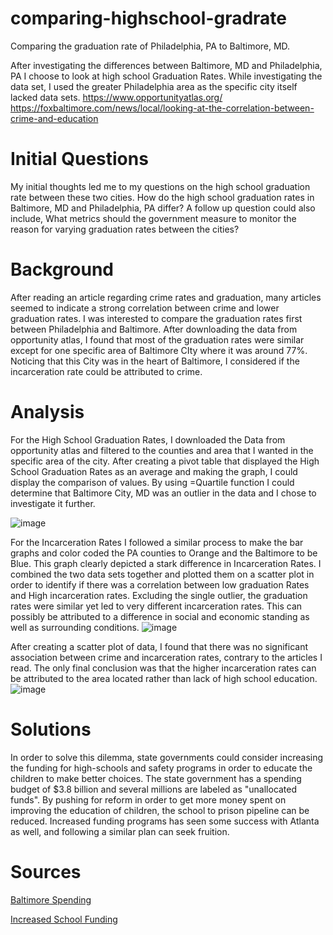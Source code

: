 # comparing-highschool-gradrate
Comparing the graduation rate of Philadelphia, PA to Baltimore, MD.

After investigating the differences between Baltimore, MD and Philadelphia, PA I choose to look at high school Graduation Rates. While investigating the data set, I used the greater Philadelphia area as the specific city itself lacked data sets. 
https://www.opportunityatlas.org/
https://foxbaltimore.com/news/local/looking-at-the-correlation-between-crime-and-education
# Initial Questions
My initial thoughts led me to my questions on the high school graduation rate between these two cities.
How do the high school graduation rates in Baltimore, MD and Philadelphia, PA differ? 
A follow up question could also include,
What metrics should the government measure to monitor the reason for varying graduation rates between the cities?

# Background

After reading an article regarding crime rates and graduation, many articles seemed to indicate a strong correlation between crime and lower graduation rates. I was interested to compare the graduation rates first between Philadelphia and Baltimore. After downloading the data from opportunity atlas, I found that most of the graduation rates were similar except for one specific area of Baltimore CIty where it was around 77%. Noticing that this City was in the heart of Baltimore, I considered if the incarceration rate could be attributed to crime. 

# Analysis


For the High School Graduation Rates, I downloaded the Data from opportunity atlas and filtered to the counties and area that I wanted in the specific area of the city. After creating a pivot table that displayed the High School Graduation Rates as an average and making the graph, I could display the comparison of values. By using =Quartile function I could determine that Baltimore City, MD was an outlier in the data and I chose to investigate it further. 

![image](https://user-images.githubusercontent.com/78445017/117598302-88a6e280-b115-11eb-8530-c54e38babebb.png)


For the Incarceration Rates I followed a similar process to make the bar graphs and color coded the PA counties to Orange and the Baltimore to be Blue. This graph clearly depicted a stark difference in Incarceration Rates. I combined the two data sets together and plotted them on a scatter plot in order to identify if there was a correlation between low graduation Rates and High incarceration rates. Excluding the single outlier, the graduation rates were similar yet led to very different incarceration rates. This can possibly be attributed to a difference in social and economic standing as well as surrounding conditions.
![image](https://user-images.githubusercontent.com/78445017/117598378-b55afa00-b115-11eb-9e68-c21e6207f6b4.png)


After creating a scatter plot of data, I found that there was no significant association between crime and incarceration rates, contrary to the articles I read. The only final conclusion was that the higher incarceration rates can be attributed to the area located rather than lack of high school education.
![image](https://user-images.githubusercontent.com/78445017/117598632-2ef2e800-b116-11eb-9a95-57a7dd0e7bdb.png)


# Solutions

In order to solve this dilemma, state governments could consider increasing the funding for high-schools and safety programs in order to educate the children to make better choices. The state government has a spending budget of $3.8 billion and several millions are labeled as "unallocated funds". By pushing for reform in order to get more money spent on improving the education of children, the school to prison pipeline can be reduced. Increased funding programs has seen some success with Atlanta as well, and following a similar plan can seek fruition.


# Sources
[Baltimore Spending](https://www.baltimoresun.com/maryland/baltimore-city/bs-md-ci-baltimore-budget-20200616-udg2jon66jhphotifygip2ikzu-story.html)

[Increased School Funding](https://www.chalkbeat.org/2019/8/13/21055545/4-new-studies-bolster-the-case-more-money-for-schools-helps-low-income-students#:~:text=A%202018%20overview%20of%20the,even%20higher%20wages%20as%20adults.&text=%E2%80%9CAll%20four%20studies%20find%20that,student%20outcomes%2C%E2%80%9D%20said%20Jackson.)

